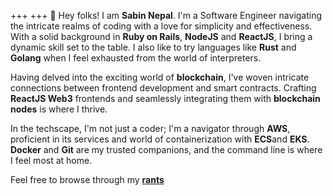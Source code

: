 +++
+++
👋 Hey folks! I am **Sabin Nepal**. I'm a Software Engineer navigating the intricate realms of coding with a love for simplicity and effectiveness. With a solid background in **Ruby on Rails**, **NodeJS** and **ReactJS**, I bring a dynamic skill set to the table. I also like to try languages like **Rust** and **Golang** when I feel exhausted from the world of interpreters.

Having delved into the exciting world of **blockchain**, I've woven intricate connections between frontend development and smart contracts. Crafting **ReactJS Web3** frontends and seamlessly integrating them with **blockchain nodes** is where I thrive.

In the techscape, I'm not just a coder; I'm a navigator through **AWS**, proficient in its services and world of containerization with **ECS**and **EKS**. **Docker** and **Git** are my trusted companions, and the command line is where I feel most at home.

Feel free to browse through my **[rants](https://neymarsabin.github.io/posts "old rants")**
<!--more-->
